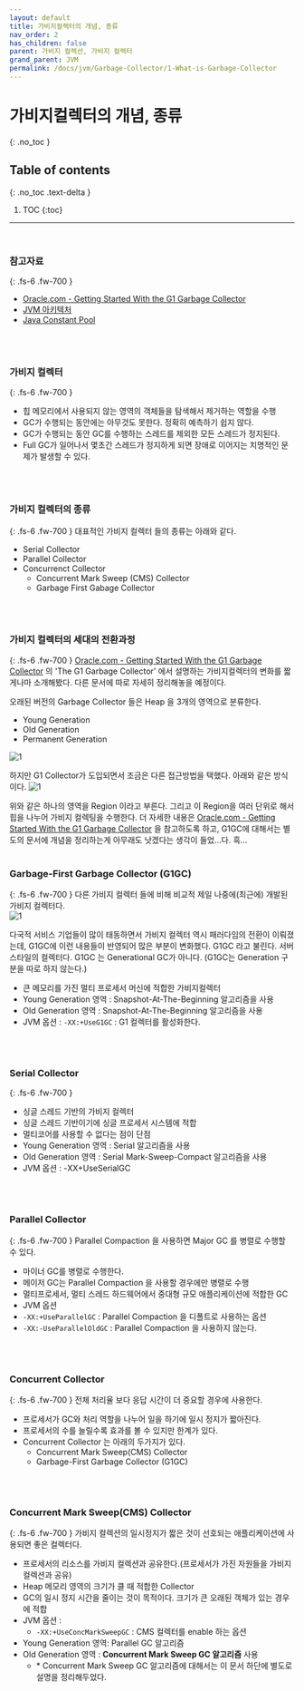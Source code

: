 ```yaml
---
layout: default
title: 가비지컬렉터의 개념, 종류
nav_order: 2
has_children: false
parent: 가비지 컬렉션, 가비지 컬렉터
grand_parent: JVM
permalink: /docs/jvm/Garbage-Collector/1-What-is-Garbage-Collector
---
```




# 가비지컬렉터의 개념, 종류
{: .no_toc }

## Table of contents
{: .no_toc .text-delta }

1. TOC
{:toc}

---

<br>

### 참고자료
{: .fs-6 .fw-700 }
- [Oracle.com - Getting Started With the G1 Garbage Collector](https://www.oracle.com/technetwork/tutorials/tutorials-1876574.html)
- [JVM 아키텍처](https://starkying.tistory.com/entry/JVM-%EC%95%84%ED%82%A4%ED%85%8D%EC%B2%98%EC%99%80-Garbage-Collection-%EA%B8%B0%EC%B4%88-%EC%9A%94%EC%95%BD?category=689625)
- [Java Constant Pool](https://starkying.tistory.com/entry/what-is-java-string-pool)
<br>
<br>

### 가비지 컬렉터
{: .fs-6 .fw-700 }
- 힙 메모리에서 사용되지 않는 영역의 객체들을 탐색해서 제거하는 역할을 수행
- GC가 수행되는 동안에는 아무것도 못한다. 정확히 예측하기 쉽지 않다.
- GC가 수행되는 동안 GC를 수행하는 스레드를 제외한 모든 스레드가 정지된다.
- Full GC가 일어나서 몇초간 스레드가 정지하게 되면 장애로 이어지는 치명적인 문제가 발생할 수 있다.
<br>
<br>

### 가비지 컬렉터의 종류
{: .fs-6 .fw-700 }
대표적인 가비지 컬렉터 들의 종류는 아래와 같다.
- Serial Collector
- Parallel Collector
- Concurrenct Collector
  - Concurrent Mark Sweep (CMS) Collector
  - Garbage First Gabage Collector
<br>
<br>

### 가비지 컬렉터의 세대의 전환과정
{: .fs-6 .fw-700 }
[Oracle.com - Getting Started With the G1 Garbage Collector](https://www.oracle.com/technetwork/tutorials/tutorials-1876574.html) 의 'The G1 Garbage Collector' 에서 설명하는 가비지컬렉터의 변화를 짧게나마 소개해봤다. 다른 문서에 따로 자세히 정리해놓을 예정이다.
<br>

오래된 버전의 Garbage Collector 들은 Heap 을 3개의 영역으로 분류한다. 
- Young Generation
- Old Generation
- Permanent Generation

![1](./img/OLD-GC/1.png)
<br>

하지만 G1 Collector가 도입되면서 조금은 다른 접근방법을 택했다. 아래와 같은 방식이다.
![1](./img/G1GC/1.png)
<br>

위와 같은 하나의 영역을 Region 이라고 부른다. 그리고 이 Region을 여러 단위로 해서 힙을 나누어 가비지 컬렉팅을 수행한다. 더 자세한 내용은 [Oracle.com - Getting Started With the G1 Garbage Collector](https://www.oracle.com/technetwork/tutorials/tutorials-1876574.html) 을 참고하도록 하고, G1GC에 대해서는 별도의 문서에 개념을 정리하는게 아무래도 낫겠다는 생각이 들었...다. 흑...
<br>
<br>

### Garbage-First Garbage Collector (G1GC)
{: .fs-6 .fw-700 }
다른 가비지 컬렉터 들에 비해 비교적 제일 나중에(최근에) 개발된 가비지 컬렉터다.<br>
![1](./img/G1GC/1.png)
<br>

다국적 서비스 기업들이 많이 태동하면서 가비지 컬렉터 역시 패러다임의 전환이 이뤄졌는데, G1GC에 이런 내용들이 반영되어 많은 부분이 변화했다.
G1GC 라고 불린다.
서버 스타일의 컬렉터다.
G1GC 는 Generational GC가 아니다. (G1GC는 Generation 구분을 따로 하지 않는다.)

- 큰 메모리를 가진 멀티 프로세서 머신에 적합한 가비지컬렉터
- Young Generation 영역 : Snapshot-At-The-Beginning 알고리즘을 사용
- Old Generation 영역 : Snapshot-At-The-Beginning 알고리즘을 사용
- JVM 옵션 : `-XX:+UseG1GC`  : G1 컬렉터를 활성화한다.
<br>
<br>


### Serial Collector
{: .fs-6 .fw-700 }
- 싱글 스레드 기반의 가비지 컬렉터
- 싱글 스레드 기반이기에 싱글 프로세서 시스템에 적합
- 멀티코어를 사용할 수 없다는 점이 단점
- Young Generation 영역 : Serial 알고리즘을 사용
- Old Generation 영역 : Serial Mark-Sweep-Compact 알고리즘을 사용
- JVM 옵션 : -XX+UseSerialGC
<br>
<br>

### Parallel Collector
{: .fs-6 .fw-700 }
Parallel Compaction 을 사용하면 Major GC 를 병렬로 수행할 수 있다.
- 마이너 GC를 병렬로 수행한다.
- 메이저 GC는 Parallel Compaction 을 사용할 경우에만 병렬로 수행
- 멀티프로세서, 멀티 스레드 하드웨어에서 중대형 규모 애플리케이션에 적합한 GC
- JVM 옵션
- `-XX:+UseParallelGC` : Parallel Compaction 을 디폴트로 사용하는 옵션
- `-XX:-UseParallelOldGC` : Parallel Compaction 을 사용하지 않는다.
<br>
<br>

### Concurrent Collector
{: .fs-6 .fw-700 }
전체 처리율 보다 응답 시간이 더 중요할 경우에 사용한다.<br>
- 프로세서가 GC와 처리 역할을 나누어 일을 하기에 일시 정지가 짧아진다.
- 프로세서의 수를 늘릴수록 효과를 볼 수 있지만 한계가 있다.
- Concurrent Collector 는 아래의 두가지가 있다.
  - Concurrent Mark Sweep(CMS) Collector
  - Garbage-First Garbage Collector (G1GC)
<br>
<br>

### Concurrent Mark Sweep(CMS) Collector
{: .fs-6 .fw-700 }
가비지 컬렉션의 일시정지가 짧은 것이 선호되는 애플리케이션에 사용되면 좋은 컬렉터다.

- 프로세서의 리소스를 가비지 컬렉션과 공유한다.(프로세서가 가진 자원들을 가비지컬렉션과 공유)
- Heap 메모리 영역의 크기가 클 때 적합한 Collector
- GC의 일시 정지 시간을 줄이는 것이 목적이다. 크기가 큰 오래된 객체가 있는 경우에 적합
- JVM 옵션 : 
  - `-XX:+UseConcMarkSweepGC` : CMS 컬렉터를 enable 하는 옵션
- Young Generation 영역: Parallel GC 알고리즘
- Old Generation 영역 : **Concurrent Mark Sweep GC 알고리즘** 사용
  - \* Concurrent Mark Sweep GC 알고리즘에 대해서는 이 문서 하단에 별도로 설명을 정리해두었다.
<br>